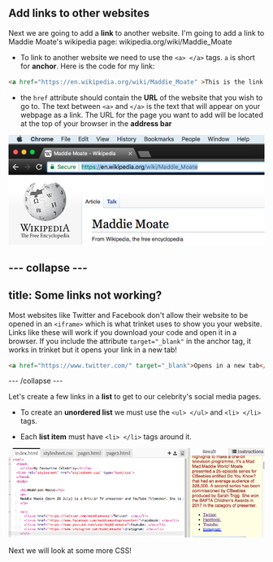 ## Add links to other websites

Next we are going to add a **link** to another website. I'm going to add a link to Maddie Moate's wikipedia page: wikipedia.org/wiki/Maddie_Moate

+ To link to another website we need to use the `<a> </a>` tags. `a` is short for **anchor**. Here is the code for my link: 

```html
<a href="https://en.wikipedia.org/wiki/Maddie_Moate" >This is the link to Maddie's wikipedia page.</a>
```

+ the `href` attribute should contain the **URL** of the website that you wish to go to. The text between `<a>` and `</a>` is the text that will appear on your webpage as a link. The URL for the page you want to add will be located at the top of your browser in the **address bar**

![URL in address bar](images/addressBarExample.png)

--- collapse ---
---
title: Some links not working?
---

Most websites like Twitter and Facebook don't allow their website to be opened in an `<iframe>` which is what trinket uses to show you your website. Links like these will work if you download your code and open it in a browser. If you include the attribute `target="_blank"` in the anchor tag, it works in trinket but it opens your link in a new tab! 

```html
<a href="https://www.twitter.com/" target="_blank">Opens in a new tab</a>
```

--- /collapse ---

Let's create a few links in a **list** to get to our celebrity's social media pages.

+ To create an **unordered list** we must use the `<ul> </ul>` and `<li> </li>` tags.

+ Each **list item** must have `<li> </li>` tags around it.

![Unordered list of links](images/unorderedListOfLinks.png)

Next we will look at some more CSS!